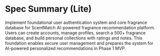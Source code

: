 # Spec Summary (Lite)

Implement foundational user authentication system and core fragrance database for ScentMatch AI-powered fragrance recommendation platform. Users can create accounts, manage profiles, search a 500+ fragrance database, and build personal collections with ratings and notes. This foundation enables secure user management and prepares the system for AI-powered personalized recommendations in Phase 1 MVP.